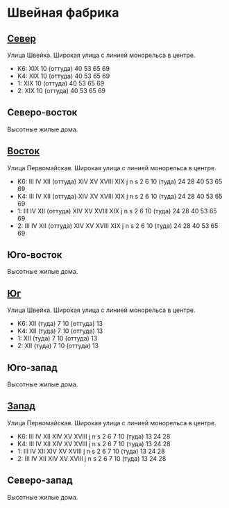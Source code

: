 # Швейная фабрика

## [Север](./440080.md)

Улица Швейка.
Широкая улица с линией монорельса в центре.

* K6:   XIX
        10 (оттуда) 40  53  65  69
* K4:   XIX
        10 (оттуда) 40  53  65  69
* 1:    XIX
        10 (оттуда) 40  53  65  69
* 2:    XIX
        10 (оттуда) 40  53  65  69

## Северо-восток

Высотные жилые дома.

## [Восток](./445090.md)

Улица Первомайская.
Широкая улица с линией монорельса в центре.

* K6:   III IV  XII (оттуда)    XIV XV  XVIII   XIX
        j   n   s
        2   6   10 (туда)   24  28  40  53  65  69
* K4:   III IV  XII (оттуда)    XIV XV  XVIII   XIX
        j   n   s
        2   6   10 (туда)   24  28  40  53  65  69
* 1:    III IV  XII (оттуда)    XIV XV  XVIII   XIX
        j   n   s
        2   6   10 (туда)   24  28  40  53  65  69
* 2:    III IV  XII (оттуда)    XIV XV  XVIII   XIX
        j   n   s
        2   6   10 (туда)   24  28  40  53  65  69

## Юго-восток

Высотные жилые дома.

## [Юг](./440100.md)

Улица Швейка.
Широкая улица с линией монорельса в центре.

* K6:   XII (туда)
        7   10 (оттуда) 13
* K4:   XII (туда)
        7   10 (оттуда) 13
* 1:    XII (туда)
        7   10 (оттуда) 13
* 2:    XII (туда)
        7   10 (оттуда) 13

## Юго-запад

Высотные жилые дома.

## [Запад](./430090.md)

Улица Первомайская.
Широкая улица с линией монорельса в центре.

* K6:   III IV  XII XIV XV  XVIII
        j   n   s
        2   6   7   10 (туда)   13  24  28
* K4:   III IV  XII XIV XV  XVIII
        j   n   s
        2   6   7   10 (туда)   13  24  28
* 1:    III IV  XII XIV XV  XVIII
        j   n   s
        2   6   7   10 (туда)   13  24  28
* 2:    III IV  XII XIV XV  XVIII
        j   n   s
        2   6   7   10 (туда)   13  24  28

## Северо-запад

Высотные жилые дома.

